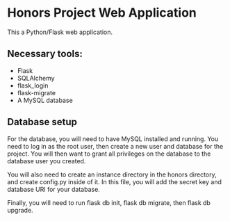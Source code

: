 
<h1>Honors Project Web Application</h1>

<p>This a Python/Flask web application.</p>

<h2>Necessary tools:</h2>

<ul>
    <li>Flask</li>
    <li>SQLAlchemy</li>
    <li>flask_login</li>
    <li>flask-migrate</li>
    <li>A MySQL database</li>
</ul>

<h2>Database setup</h2>

<p>For the database, you will need to have MySQL installed and running. You need to log in as the root user, then create a new user and database for the project. You will then want to grant all privileges on the database to the database user you created. </p>
<p>You will also need to create an instance directory in the honors directory, and create config.py inside of it. 
In this file, you will add the secret key and database URI for your database.</p>
<p>Finally, you will need to run flask db init, flask db migrate, then flask db upgrade.</p>

